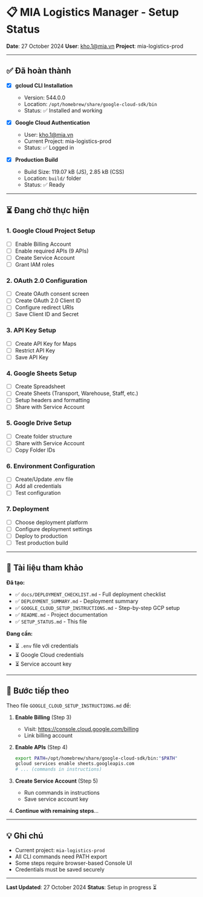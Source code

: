 # 📋 MIA Logistics Manager - Setup Status

**Date**: 27 October 2024
**User**: kho.1@mia.vn
**Project**: mia-logistics-prod

---

## ✅ Đã hoàn thành

- [x] **gcloud CLI Installation**
  - Version: 544.0.0
  - Location: `/opt/homebrew/share/google-cloud-sdk/bin`
  - Status: ✅ Installed and working

- [x] **Google Cloud Authentication**
  - User: kho.1@mia.vn
  - Current Project: mia-logistics-prod
  - Status: ✅ Logged in

- [x] **Production Build**
  - Build Size: 119.07 kB (JS), 2.85 kB (CSS)
  - Location: `build/` folder
  - Status: ✅ Ready

---

## ⏳ Đang chờ thực hiện

### 1. Google Cloud Project Setup
- [ ] Enable Billing Account
- [ ] Enable required APIs (9 APIs)
- [ ] Create Service Account
- [ ] Grant IAM roles

### 2. OAuth 2.0 Configuration
- [ ] Create OAuth consent screen
- [ ] Create OAuth 2.0 Client ID
- [ ] Configure redirect URIs
- [ ] Save Client ID and Secret

### 3. API Key Setup
- [ ] Create API Key for Maps
- [ ] Restrict API Key
- [ ] Save API Key

### 4. Google Sheets Setup
- [ ] Create Spreadsheet
- [ ] Create Sheets (Transport, Warehouse, Staff, etc.)
- [ ] Setup headers and formatting
- [ ] Share with Service Account

### 5. Google Drive Setup
- [ ] Create folder structure
- [ ] Share with Service Account
- [ ] Copy Folder IDs

### 6. Environment Configuration
- [ ] Create/Update .env file
- [ ] Add all credentials
- [ ] Test configuration

### 7. Deployment
- [ ] Choose deployment platform
- [ ] Configure deployment settings
- [ ] Deploy to production
- [ ] Test production build

---

## 📄 Tài liệu tham khảo

**Đã tạo:**
- ✅ `docs/DEPLOYMENT_CHECKLIST.md` - Full deployment checklist
- ✅ `DEPLOYMENT_SUMMARY.md` - Deployment summary
- ✅ `GOOGLE_CLOUD_SETUP_INSTRUCTIONS.md` - Step-by-step GCP setup
- ✅ `README.md` - Project documentation
- ✅ `SETUP_STATUS.md` - This file

**Đang cần:**
- ⏳ `.env` file với credentials
- ⏳ Google Cloud credentials
- ⏳ Service account key

---

## 🚀 Bước tiếp theo

Theo file `GOOGLE_CLOUD_SETUP_INSTRUCTIONS.md` để:

1. **Enable Billing** (Step 3)
   - Visit: https://console.cloud.google.com/billing
   - Link billing account

2. **Enable APIs** (Step 4)
   ```bash
   export PATH=/opt/homebrew/share/google-cloud-sdk/bin:"$PATH"
   gcloud services enable sheets.googleapis.com
   # ... (commands in instructions)
   ```

3. **Create Service Account** (Step 5)
   - Run commands in instructions
   - Save service account key

4. **Continue with remaining steps**...

---

## 💡 Ghi chú

- Current project: `mia-logistics-prod`
- All CLI commands need PATH export
- Some steps require browser-based Console UI
- Credentials must be saved securely

---

**Last Updated**: 27 October 2024
**Status**: Setup in progress ⏳
